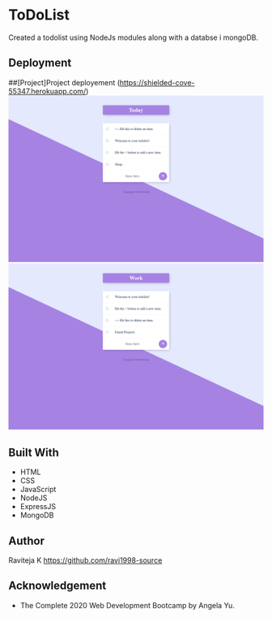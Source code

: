 # ToDoList

Created a todolist using NodeJs modules along with a databse i mongoDB.

## Deployment
##[Project]Project deployement (https://shielded-cove-55347.herokuapp.com/)
![Alt text](https://github.com/ravi1998-source/ToDoList/blob/main/Today.png)
![Alt text](https://github.com/ravi1998-source/ToDoList/blob/main/Work.png)

## Built With
* HTML
* CSS
* JavaScript
* NodeJS
* ExpressJS
* MongoDB

## Author
Raviteja K https://github.com/ravi1998-source

## Acknowledgement
* The Complete 2020 Web Development Bootcamp by Angela Yu.
